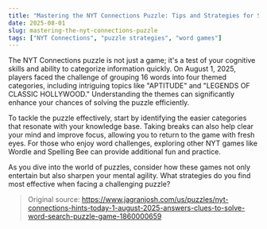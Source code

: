 ```yaml
---
title: "Mastering the NYT Connections Puzzle: Tips and Strategies for Success"
date: 2025-08-01
slug: mastering-the-nyt-connections-puzzle
tags: ["NYT Connections", "puzzle strategies", "word games"]
---
```


The NYT Connections puzzle is not just a game; it's a test of your cognitive skills and ability to categorize information quickly. On August 1, 2025, players faced the challenge of grouping 16 words into four themed categories, including intriguing topics like "APTITUDE" and "LEGENDS OF CLASSIC HOLLYWOOD." Understanding the themes can significantly enhance your chances of solving the puzzle efficiently.

To tackle the puzzle effectively, start by identifying the easier categories that resonate with your knowledge base. Taking breaks can also help clear your mind and improve focus, allowing you to return to the game with fresh eyes. For those who enjoy word challenges, exploring other NYT games like Wordle and Spelling Bee can provide additional fun and practice.

As you dive into the world of puzzles, consider how these games not only entertain but also sharpen your mental agility. What strategies do you find most effective when facing a challenging puzzle?
> Original source: https://www.jagranjosh.com/us/puzzles/nyt-connections-hints-today-1-august-2025-answers-clues-to-solve-word-search-puzzle-game-1860000659